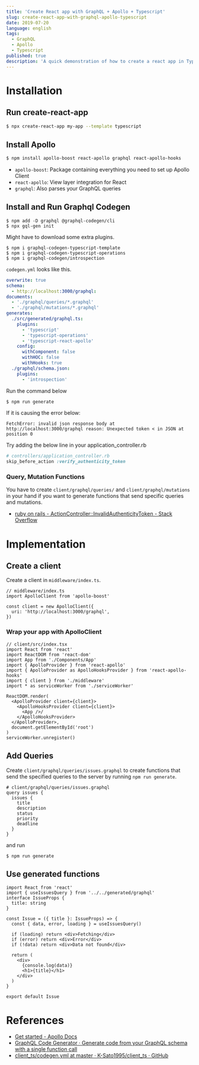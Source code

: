 ```yaml
---
title: 'Create React app with GraphQL + Apollo + Typescript'
slug: create-react-app-with-graphql-apollo-typescript
date: 2019-07-20
language: english
tags:
  - GraphQL
  - Apollo
  - Typescript
published: true
description: 'A quick demonstration of how to create a react app in Typescript with GraphQL + Apollo + Typescript + GraphQLCodeGen.'
---
```


# Installation

## Run create-react-app

```bash
$ npx create-react-app my-app --template typescript
```

## Install Apollo

```bash
$ npm install apollo-boost react-apollo graphql react-apollo-hooks
```

- `apollo-boost`: Package containing everything you need to set up Apollo Client
- `react-apollo`: View layer integration for React
- `graphql`: Also parses your GraphQL queries

## Install and Run Graphql Codegen

```
$ npm add -D graphql @graphql-codegen/cli
$ npx gql-gen init
```

Might have to download some extra plugins.

```
$ npm i graphql-codegen-typescript-template
$ npm i graphql-codegen-typescript-operations
$ npm i graphql-codegen/introspection
```

`codegen.yml` looks like this.

```yml
overwrite: true
schema:
  - http://localhost:3000/graphql:
documents:
  - './graphql/queries/*.graphql'
  - './graphql/mutations/*.graphql'
generates:
  ./src/generated/graphql.ts:
    plugins:
      - 'typescript'
      - 'typescript-operations'
      - 'typescript-react-apollo'
    config:
      withComponent: false
      withHOC: false
      withHooks: true
  ./graphql/schema.json:
    plugins:
      - 'introspection'
```

Run the command below

```bash
$ npm run generate
```

If it is causing the error below:

```
FetchError: invalid json response body at http://localhost:3000/graphql reason: Unexpected token < in JSON at position 0
```

Try adding the below line in your application_controller.rb

```ruby
# controllers/application_controller.rb
skip_before_action :verify_authenticity_token
```

### Query, Mutation Functions

You have to create `client/graphql/queries/` and `client/graphql/mutations` in your hand if you want to generate functions that send specific queries and mutations.

- [ruby on rails - ActionController::InvalidAuthenticityToken - Stack Overflow](https://stackoverflow.com/questions/3364492/actioncontrollerinvalidauthenticitytoken)

# Implementation

## Create a client

Create a client in `middleware/index.ts`.

```tsx
// middleware/index.ts
import ApolloClient from 'apollo-boost'

const client = new ApolloClient({
  uri: 'http://localhost:3000/graphql',
})
```

### Wrap your app with ApolloClient

```tsx
// client/src/index.tsx
import React from 'react'
import ReactDOM from 'react-dom'
import App from './Components/App'
import { ApolloProvider } from 'react-apollo'
import { ApolloProvider as ApolloHooksProvider } from 'react-apollo-hooks'
import { client } from './middleware'
import * as serviceWorker from './serviceWorker'

ReactDOM.render(
  <ApolloProvider client={client}>
    <ApolloHooksProvider client={client}>
      <App />/
    </ApolloHooksProvider>
  </ApolloProvider>,
  document.getElementById('root')
)
serviceWorker.unregister()
```

## Add Queries

Create `client/graphql/queries/issues.graphql` to create functions that send the specified queries to the server by running `npm run generate`.

```
# client/graphql/queries/issues.graphql
query issues {
  issues {
    title
    description
    status
    priority
    deadline
  }
}
```

and run

```
$ npm run generate
```

## Use generated functions

```tsx
import React from 'react'
import { useIssuesQuery } from '../../generated/graphql'
interface IssueProps {
  title: string
}

const Issue = ({ title }: IssueProps) => {
  const { data, error, loading } = useIssuesQuery()

  if (loading) return <div>Fetching</div>
  if (error) return <div>Error</div>
  if (!data) return <div>Data not found</div>

  return (
    <div>
      {console.log(data)}
      <h1>{title}</h1>
    </div>
  )
}

export default Issue
```

# References

- [Get started - Apollo Docs](https://www.apollographql.com/docs/react/essentials/get-started/)
- [GraphQL Code Generator · Generate code from your GraphQL schema with a single function call](https://graphql-code-generator.com/)
- [client_ts/codegen.yml at master · K-Sato1995/client_ts · GitHub](https://github.com/K-Sato1995/client_ts/blob/master/codegen.yml)
